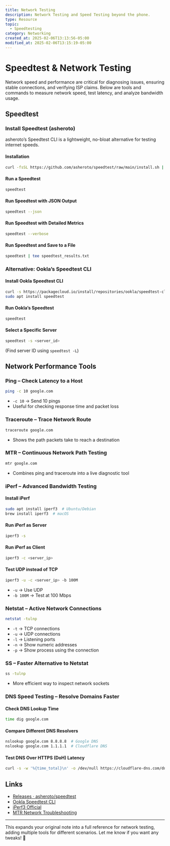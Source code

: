```yaml
---
title: Network Testing
description: Network Testing and Speed Testing beyond the phone.
type: Resource
topic:
  - Speedtesting
category: Networking
created_at: 2025-02-06T13:13:56-05:00
modified_at: 2025-02-06T13:15:19-05:00
---
```

# Speedtest & Network Testing

Network speed and performance are critical for diagnosing issues, ensuring stable connections, and verifying ISP claims. Below are tools and commands to measure network speed, test latency, and analyze bandwidth usage.

## Speedtest

### Install Speedtest (asheroto)

asheroto’s Speedtest CLI is a lightweight, no-bloat alternative for testing internet speeds.

#### **Installation**

```bash
curl -fsSL https://github.com/asheroto/speedtest/raw/main/install.sh | bash
```

#### **Run a Speedtest**

```bash
speedtest
```

#### **Run Speedtest with JSON Output**

```bash
speedtest --json
```

#### **Run Speedtest with Detailed Metrics**

```bash
speedtest --verbose
```

#### **Run Speedtest and Save to a File**

```bash
speedtest | tee speedtest_results.txt
```

### Alternative: Ookla’s Speedtest CLI

#### **Install Ookla Speedtest CLI**

```bash
curl -s https://packagecloud.io/install/repositories/ookla/speedtest-cli/script.deb.sh | sudo bash
sudo apt install speedtest
```

#### **Run Ookla’s Speedtest**

```bash
speedtest
```

#### **Select a Specific Server**

```bash
speedtest -s <server_id>
```

(Find server ID using `speedtest -L`)

## Network Performance Tools

### **Ping – Check Latency to a Host**

```bash
ping -c 10 google.com
```

- `-c 10` → Send 10 pings
- Useful for checking response time and packet loss

### **Traceroute – Trace Network Route**

```bash
traceroute google.com
```

- Shows the path packets take to reach a destination

### **MTR – Continuous Network Path Testing**

```bash
mtr google.com
```

- Combines ping and traceroute into a live diagnostic tool

### **iPerf – Advanced Bandwidth Testing**

#### **Install iPerf**

```bash
sudo apt install iperf3  # Ubuntu/Debian
brew install iperf3  # macOS
```

#### **Run iPerf as Server**

```bash
iperf3 -s
```

#### **Run iPerf as Client**

```bash
iperf3 -c <server_ip>
```

#### **Test UDP instead of TCP**

```bash
iperf3 -u -c <server_ip> -b 100M
```

- `-u` → Use UDP
- `-b 100M` → Test at 100 Mbps

### **Netstat – Active Network Connections**

```bash
netstat -tulnp
```

- `-t` → TCP connections
- `-u` → UDP connections
- `-l` → Listening ports
- `-n` → Show numeric addresses
- `-p` → Show process using the connection

### **SS – Faster Alternative to Netstat**

```bash
ss -tulnp
```

- More efficient way to inspect network sockets

### **DNS Speed Testing – Resolve Domains Faster**

#### **Check DNS Lookup Time**

```bash
time dig google.com
```

#### **Compare Different DNS Resolvers**

```bash
nslookup google.com 8.8.8.8  # Google DNS
nslookup google.com 1.1.1.1  # Cloudflare DNS
```

#### **Test DNS Over HTTPS (DoH) Latency**

```bash
curl -s -w '%{time_total}\n' -o /dev/null https://cloudflare-dns.com/dns-query
```

## Links

- [Releases · asheroto/speedtest](https://github.com/asheroto/speedtest/releases)
- [Ookla Speedtest CLI](https://www.speedtest.net/apps/cli)
- [iPerf3 Official](https://iperf.fr/)
- [MTR Network Troubleshooting](https://github.com/traviscross/mtr)

---

This expands your original note into a full reference for network testing, adding multiple tools for different scenarios. Let me know if you want any tweaks! 🚀